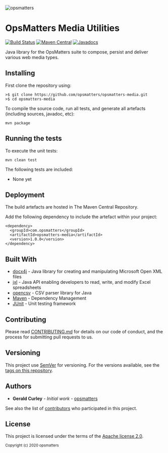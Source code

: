 ![opsmatters](https://i.imgur.com/VoLABc1.png)

# OpsMatters Media Utilities
[![Build Status](https://travis-ci.org/opsmatters/opsmatters-media.svg?branch=master)](https://travis-ci.org/opsmatters/opsmatters-media)
[![Maven Central](https://maven-badges.herokuapp.com/maven-central/com.opsmatters/opsmatters-media/badge.svg?style=blue)](https://maven-badges.herokuapp.com/maven-central/com.opsmatters/opsmatters-media)
[![Javadocs](http://javadoc.io/badge/com.opsmatters/opsmatters-media.svg)](http://javadoc.io/doc/com.opsmatters/opsmatters-media)

Java library for the OpsMatters suite to compose, persist and deliver various web media types.

## Installing

First clone the repository using:
```
>$ git clone https://github.com/opsmatters/opsmatters-media.git
>$ cd opsmatters-media
```

To compile the source code, run all tests, and generate all artefacts (including sources, javadoc, etc):
```
mvn package 
```

## Running the tests

To execute the unit tests:
```
mvn clean test 
```

The following tests are included:

* None yet

## Deployment

The build artefacts are hosted in The Maven Central Repository. 

Add the following dependency to include the artefact within your project:
```
<dependency>
  <groupId>com.opsmatters</groupId>
  <artifactId>opsmatters-media</artifactId>
  <version>1.0.0</version>
</dependency>
```

## Built With

* [docx4j](https://www.docx4java.org/trac/docx4j) - Java library for creating and manipulating Microsoft Open XML files
* [jxl](http://jexcelapi.sourceforge.net/) - Java API enabling developers to read, write, and modify Excel spreadsheets
* [opencsv](http://opencsv.sourceforge.net/) - CSV parser library for Java
* [Maven](https://maven.apache.org/) - Dependency Management
* [JUnit](http://junit.org/) - Unit testing framework

## Contributing

Please read [CONTRIBUTING.md](https://www.contributor-covenant.org/version/1/4/code-of-conduct.html) for details on our code of conduct, and the process for submitting pull requests to us.

## Versioning

This project use [SemVer](http://semver.org/) for versioning. For the versions available, see the [tags on this repository](https://github.com/opsmatters/opsmatters-media/tags). 

## Authors

* **Gerald Curley** - *Initial work* - [opsmatters](https://github.com/opsmatters)

See also the list of [contributors](https://github.com/opsmatters/opsmatters-media/contributors) who participated in this project.

## License

This project is licensed under the terms of the [Apache license 2.0](https://www.apache.org/licenses/LICENSE-2.0.html).

<sub>Copyright (c) 2020 opsmatters</sub>